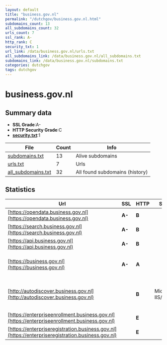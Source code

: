 ```yaml
---
layout: default
title: "business.gov.nl"
permalink: "/dutchgov/business.gov.nl.html"
subdomains_count: 13
all_subdomains_count: 32
urls_count: 7
ssl_rank: A-
http_rank: C
security_txt: 1
url_link: /data/business.gov.nl/urls.txt
all_subdomains_link: /data/business.gov.nl/all_subdomains.txt
subdomains_link: /data/business.gov.nl/subdomains.txt
categories: dutchgov
tags: dutchgov
---
```



# business.gov.nl
## Summary data


 - **SSL Grade**:A-
 - **HTTP Security Grade**:C
 - **[security.txt](https://www.digitaleoverheid.nl/nieuws/standaard-security-txt-nu-verplicht-voor-overheid/)**:1


| File       | Count | Info |
|------------|-------|------|
|[subdomains.txt](/DutchGovScope/data/business.gov.nl/subdomains.txt)|13|Alive subdomains|
|[urls.txt](/DutchGovScope/data/business.gov.nl/urls.txt)|7|Urls|
|[all_subdomains.txt](/DutchGovScope/data/business.gov.nl/all_subdomains.txt)|32|All found subdomains (history)|


## Statistics


| Url | SSL | HTTP | Server | Cookie | HSTS | CORS | CTO | CSP | XFO | XXP | RP |FP| Tech |Title |
|--------|-------|-------|------|------|------|------|------|------|------|------|------|------|------|------|
|[https://opendata.business.gov.nl](https://opendata.business.gov.nl)| **A-**| **B**|| |:white_check_mark: | | | | | | :white_check_mark: | |HSTS||
|[https://search.business.gov.nl](https://search.business.gov.nl)| **A-**| **B**|| |:white_check_mark: | | | | | | :white_check_mark: | |HSTS||
|[https://api.business.gov.nl](https://api.business.gov.nl)| **A-**| **B**|| |:white_check_mark: | | | | | | :white_check_mark: | |HSTS||
|[https://business.gov.nl](https://business.gov.nl)| **A-**| **A**|| |:white_check_mark: | | |:warning: | :white_check_mark: | | :white_check_mark: | |Bloomreach Google Tag Manager HSTS|Business.gov.nl...|
|[http://autodiscover.business.gov.nl](http://autodiscover.business.gov.nl)| | **B**|Microsoft-IIS/10.0|:white_check_mark: |:white_check_mark: | | | | :white_check_mark: | :white_check_mark: | :white_check_mark: | |IIS:10.0 Microsoft ASP.NET Windows Server||
|[https://enterpriseenrollment.business.gov.nl](https://enterpriseenrollment.business.gov.nl)| | **E**|| | | | | | | | :white_check_mark: | |HSTS||
|[https://enterpriseregistration.business.gov.nl](https://enterpriseregistration.business.gov.nl)| | **E**|| | | | | | | | :white_check_mark: | |||

